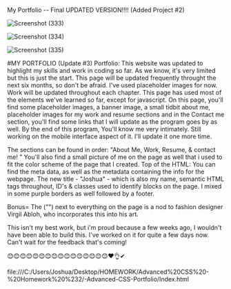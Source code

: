 My Portfolio -- Final UPDATED VERSION!!!! 
(Added Project #2)




![Screenshot (333)](https://user-images.githubusercontent.com/83887301/135902966-ae662bed-8e61-4bea-9b53-6f97c1c94851.png)

![Screenshot (334)](https://user-images.githubusercontent.com/83887301/135902998-d679aa37-78a9-496e-a84a-3df63173656e.png)

![Screenshot (335)](https://user-images.githubusercontent.com/83887301/135903002-84a2a636-8eee-41c9-9a7a-84514666ac8b.png)




#MY PORTFOLIO (Update #3)
Portfolio: 
This website was updated to highlight my skills and work in coding so far. As we know, it's very limited but this is just the start. This page will be updated frequently throught the next six months, so don't be afraid. I've used placeholder images for now. Work will be updated throughout each chapter. This page has used most of the elements we've learned so far, except for javascript. On this page, you'll find some placeholder images, a banner image, a small tidbit about me, placeholder images for my work and resume sections and in the Contact me section, you'll find some links that I will update as the program goes by as well. By the end of this program, You'll know me very intimately. Still working on the mobile interface aspect of it. I'll update it one more time.

The sections can be found in order: "About Me, Work, Resume, & contact me! " You'll also find a small picture of me on the page as well that i used to fit the color scheme of the page that I created. Top of the HTML: You can find the meta data, as well as the metadata containing the info for the webpage. The new title - "Joshua" - which is also my name, semantic HTML tags throughout, ID's & classes used to identify blocks on the page. I mixed in some purple borders as well followed by a footer.

Bonus= The ("") next to everything on the page is a nod to fashion designer Virgil Abloh, who incorporates this into his art.

This isn't my best work, but i'm proud because a few weeks ago, I wouldn't have been able to build this. I've worked on it for quite a few days now. Can't wait for the feedback that's coming! 

😊😊😊😊😊😊😊😊😊😊😊😊😊😊😊😊❤👌✔


file:///C:/Users/Joshua/Desktop/HOMEWORK/Advanced%20CSS%20-%20Homework%20%232/-Advanced-CSS-Portfolio/Index.html


